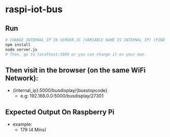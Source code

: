 # raspi-iot-bus

## Run
```bash
# CHANGE INTERNAL IP IN SERVER.JS (VARIABLE NAME IS INTERNAL IP) (FIND OUT BY IFCONFIG)
npm install
node server.js
# Then, go to localhost:5000 or you can change it on your own
```

## Then visit in the browser (on the same WiFi Network):
-   {internal_ip}:5000/busdisplay/{busstopcode}
    -   e.g: 192.168.0.0:5000/busdisplay/27301

## Expected Output On Raspberry Pi
-   example:
    -   179 (4 Mins)
